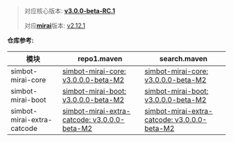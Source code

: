 > 对应核心版本: [**v3.0.0-beta-RC.1**](https://github.com/ForteScarlet/simpler-robot/releases/tag/v3.0.0-beta-RC.1)
>
> 对应[**mirai**](https://github.com/mamoe/mirai)版本: [v2.12.1](https://github.com/ForteScarlet/simpler-robot/releases/tag/2.12.1)

**仓库参考:**

| **模块**                     | **repo1.maven**                                                                                                                                                 | **search.maven**                                                                                                                                                       |
|----------------------------|-----------------------------------------------------------------------------------------------------------------------------------------------------------------|------------------------------------------------------------------------------------------------------------------------------------------------------------------------|
| simbot-mirai-core          | [simbot-mirai-core: v3.0.0.0-beta-M2](https://repo1.maven.org/maven2/love/forte/simbot/component/simbot-component-mirai-core/3.0.0.0-beta-M2)                   | [simbot-mirai-core: v3.0.0.0-beta-M2](https://search.maven.org/artifact/love.forte.simbot.component/simbot-component-mirai-core/3.0.0.0-beta-M2/jar)                   |
| simbot-mirai-boot          | [simbot-mirai-boot: v3.0.0.0-beta-M2](https://repo1.maven.org/maven2/love/forte/simbot/component/simbot-component-mirai-boot/3.0.0.0-beta-M2)                   | [simbot-mirai-boot: v3.0.0.0-beta-M2](https://search.maven.org/artifact/love.forte.simbot.component/simbot-component-mirai-boot/3.0.0.0-beta-M2/jar)                   |
| simbot-mirai-extra-catcode | [simbot-mirai-extra-catcode: v3.0.0.0-beta-M2](https://repo1.maven.org/maven2/love/forte/simbot/component/simbot-component-mirai-extra-catcode/3.0.0.0-beta-M2) | [simbot-mirai-extra-catcode: v3.0.0.0-beta-M2](https://search.maven.org/artifact/love.forte.simbot.component/simbot-component-mirai-extra-catcode/3.0.0.0-beta-M2/jar) |
